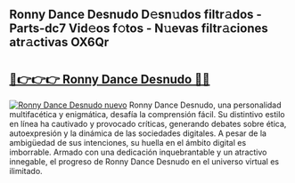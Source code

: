 ## Ronny Dance Desnudo D𝚎sn𝚞dos filtr𝚊dos - Parts-dc7 Vid𝚎os f𝚘tos - N𝚞evas filtr𝚊ciones atr𝚊ctivas OX6Qr

# <h2><a href="http://mbamds.tromn.icu/?c=Ronny+Dance+Desnudo">🔗👉👉👉 Ronny Dance Desnudo 🔗🔗</a></h2>

[![Ronny Dance Desnudo nuevo](https://i.imgur.com/pEAQMta.gif)](http://mbamds.tromn.icu/?c=Ronny+Dance+Desnudo)
Ronny Dance Desnudo, una personalidad multifacética y enigmática, desafía la comprensión fácil. Su distintivo estilo en línea ha cautivado y provocado críticas, generando debates sobre ética, autoexpresión y la dinámica de las sociedades digitales. A pesar de la ambigüedad de sus intenciones, su huella en el ámbito digital es imborrable. Armado con una dedicación inquebrantable y un atractivo innegable, el progreso de Ronny Dance Desnudo en el universo virtual es ilimitado.

